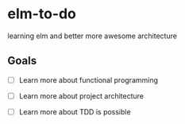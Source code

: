 # elm-to-do
learning elm and better more awesome architecture

## Goals
- [ ] Learn more about functional programming
- [ ] Learn more about project architecture 
- [ ] Learn more about TDD is possible

